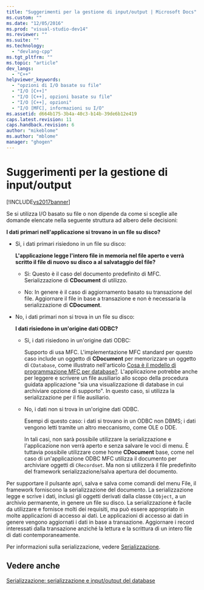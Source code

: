 ```yaml
---
title: "Suggerimenti per la gestione di input/output | Microsoft Docs"
ms.custom: ""
ms.date: "12/05/2016"
ms.prod: "visual-studio-dev14"
ms.reviewer: ""
ms.suite: ""
ms.technology: 
  - "devlang-cpp"
ms.tgt_pltfrm: ""
ms.topic: "article"
dev_langs: 
  - "C++"
helpviewer_keywords: 
  - "opzioni di I/O basate su file"
  - "I/O [C++]"
  - "I/O [C++], opzioni basate su file"
  - "I/O [C++], opzioni"
  - "I/O [MFC], informazioni su I/O"
ms.assetid: d664b175-3b4a-40c3-b14b-39de6b12e419
caps.latest.revision: 11
caps.handback.revision: 6
author: "mikeblome"
ms.author: "mblome"
manager: "ghogen"
---
```

# Suggerimenti per la gestione di input/output
[!INCLUDE[vs2017banner](../assembler/inline/includes/vs2017banner.md)]

Se si utilizza I\/O basato su file o non dipende da come si sceglie alle domande elencate nella seguente struttura ad albero delle decisioni:  
  
 **I dati primari nell'applicazione si trovano in un file su disco?**  
  
-   Sì, i dati primari risiedono in un file su disco:  
  
     **L'applicazione legge l'intero file in memoria nel file aperto e verrà scritto il file di nuovo su disco a al salvataggio del file?**  
  
    -   Sì: Questo è il caso del documento predefinito di MFC.  Serializzazione di **CDocument** di utilizzo.  
  
    -   No: In genere è il caso di aggiornamento basato su transazione del file.  Aggiornare il file in base a transazione e non è necessaria la serializzazione di **CDocument**.  
  
-   No, i dati primari non si trova in un file su disco:  
  
     **I dati risiedono in un'origine dati ODBC?**  
  
    -   Sì, i dati risiedono in un'origine dati ODBC:  
  
         Supporto di usa MFC.  L'implementazione MFC standard per questo caso include un oggetto di **CDocument** per memorizzare un oggetto di `CDatabase`, come illustrato nell'articolo [Cosa è il modello di programmazione MFC per database?](../data/what-is-the-mfc-database-programming-model-q.md).  L'applicazione potrebbe anche per leggere e scrivere un file ausiliario allo scopo della procedura guidata applicazione "sia una visualizzazione di database in cui archiviare opzione di supporto".  In questo caso, si utilizza la serializzazione per il file ausiliario.  
  
    -   No, i dati non si trova in un'origine dati ODBC.  
  
         Esempi di questo caso: i dati si trovano in un ODBC non DBMS; i dati vengono letti tramite un altro meccanismo, come OLE o DDE.  
  
         In tali casi, non sarà possibile utilizzare la serializzazione e l'applicazione non verrà aperto e senza salvare le voci di menu.  È tuttavia possibile utilizzare come home **CDocument** base, come nel caso di un'applicazione ODBC MFC utilizza il documento per archiviare oggetti di `CRecordset`.  Ma non si utilizzerà il file predefinito del framework serializzazione\/salva apertura del documento.  
  
 Per supportare il pulsante apri, salva e salva come comandi del menu File, il framework forniscono la serializzazione del documento.  La serializzazione legge e scrive i dati, inclusi gli oggetti derivati dalla classe `CObject`, a un archivio permanente, in genere un file su disco.  La serializzazione è facile da utilizzare e fornisce molti dei requisiti, ma può essere appropriato in molte applicazioni di accesso ai dati.  Le applicazioni di accesso ai dati in genere vengono aggiornati i dati in base a transazione.  Aggiornare i record interessati dalla transazione anziché la lettura e la scrittura di un intero file di dati contemporaneamente.  
  
 Per informazioni sulla serializzazione, vedere [Serializzazione](../mfc/serialization-in-mfc.md).  
  
## Vedere anche  
 [Serializzazione: serializzazione e input\/output del database](../mfc/serialization-serialization-vs-database-input-output.md)